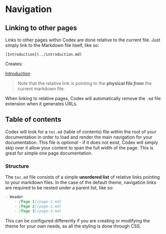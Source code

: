 # Navigation

## Linking to other pages
Links to other pages within Codex are done relative to the current file. Just simply link to the Markdown file itself, like so:

```
[Introduction](../introduction.md)
```

Creates:

[Introduction](../introduction.md)

> Note that the relative link is pointing to the **physical file _from_** the current markdown file.

When linking to relative pages, Codex will automatically remove the `.md` file extension when it generates URLs.

## Table of contents
Codex will look for a `toc.md` (table of contents) file within the root of your documentation in order to load and render the main navigation for your documentation. This file is *optional* - if it does not exist, Codex will simply skip over it allow your content to span the full width of the page. This is great for simple one page documentation.

### Structure
The `toc.md` file consists of a simple **unordered list** of relative links pointing to your markdown files. In the case of the default theme, navigation links are required to be nested under a parent list, like so:

```markdown
- Header
	- [Page 1](page-1.md)
	- [Page 2](page-2.md)
	- [Page 3](page-3.md)
```

This can be configured differently if you are creating or modifying the theme for your own needs, as all the styling is done through CSS.

